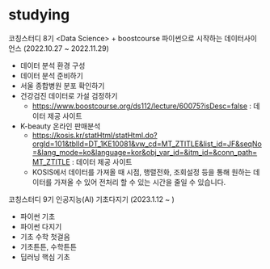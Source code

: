 # studying
코칭스터디 8기 &lt;Data Science> + boostcourse 파이썬으로 시작하는 데이터사이언스 (2022.10.27 ~ 2022.11.29)
  - 데이터 분석 환경 구성
  - 데이터 분석 준비하기
  - 서울 종합병원 분포 확인하기
  - 건강검진 데이터로 가설 검정하기
    - https://www.boostcourse.org/ds112/lecture/60075?isDesc=false : 데이터 제공 사이트
  - K-beauty 온라인 판매분석
    - https://kosis.kr/statHtml/statHtml.do?orgId=101&tblId=DT_1KE10081&vw_cd=MT_ZTITLE&list_id=JF&seqNo=&lang_mode=ko&language=kor&obj_var_id=&itm_id=&conn_path=MT_ZTITLE : 데이터 제공 사이트
    - KOSIS에서 데이터를 가져올 때 시점, 행렬전화, 조회설정 등을 통해 원하는 데이터를 가져올 수 있어 전처리 할 수 있는 시간을 줄일 수 있습니다.
    
코칭스터디 9기 인공지능(AI) 기초다지기 (2023.1.12 ~ )
  - 파이썬 기초
  - 파이썬 다지기
  - 기초 수학 첫걸음
  - 기초튼튼, 수학튼튼
  - 딥러닝 핵심 기초
